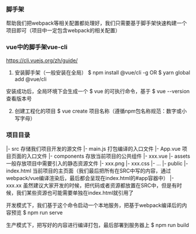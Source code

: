 ### 脚手架
帮助我们把webpack等相关配置都处理好，我们只需要基于脚手架快速构建一个项目即可（项目中一定包含webpack的相关配置）

### vue中的脚手架vue-cli
https://cli.vuejs.org/zh/guide/

1. 安装脚手架（一般安装在全局）
$ npm install @vue/cli -g
OR
$ yarn global add @vue/cli

安装成功后，全局环境下会生成一个 $ vue 的可执行命令，基于 $ vue --version 查看版本号

2. 创建工程化的项目
$ vue create 项目名称（遵循npm包名称规范：数字或小写字母）

### 项目目录
|- src 存储我们项目开发的源文件
	|- main.js  打包编译的入口文件
	|- App.vue  项目页面的入口文件
	|- components 存放当前项目的公共组件
		|- xxx.vue
	|- assets 一般存放项目中需要引入的静态资源文件
		|- xxx.png
		|- xxx.css
	|- ...
|- public
	|- index.html 当前项目的主页面（我们最后把所有在SRC中写的内容，通过webpack/vue编译渲染后，最后都会呈现在index.html的#app容器中）
	|- xxx.xx 虽然建议大家开发的时候，把代码或者资源都放置在SRC中，但是有时候，我们某些资源也可能需要单独在index.html就引用了

开发模式下，我们基于这个命令启动一个本地服务，把基于webpack编译后的内容预览
$ npm run serve

生产模式下，把写好的内容进行编译打包，最后部署到服务器上
$ npm run build